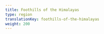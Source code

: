 ```yaml
---
title: Foothills of the Himalayas
type: region
translationKey: foothills-of-the-himalayas
weight: 200
---
```

